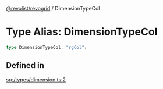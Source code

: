 [@revolist/revogrid](README.md) / DimensionTypeCol

# Type Alias: DimensionTypeCol

```ts
type DimensionTypeCol: "rgCol";
```

## Defined in

[src/types/dimension.ts:2](https://github.com/revolist/revogrid/blob/ec98f5e49749ad8581a7f9ebef8e2f6167a106af/src/types/dimension.ts#L2)

